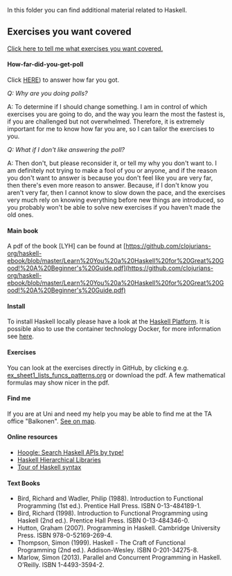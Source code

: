 In this folder you can find additional material related to Haskell.

## Exercises you want covered

[Click here to tell me what exercises you want covered.](https://forms.office.com/Pages/ResponsePage.aspx?id=fcKXmj64lEazU1S9vxirW2eG02KmIadBoEs1b65abe1UOEVMM1VRQVZHWEM4VjBIU0gzOVVSRzkyNS4u)


#### How-far-did-you-get-poll

Click [HERE](https://forms.office.com/Pages/ResponsePage.aspx?id=fcKXmj64lEazU1S9vxirW2eG02KmIadBoEs1b65abe1UMklUU1VERUJDVlZaTjM1UFdDVk1JWVZTWC4u)) to answer how far you got.

[//]: # (https://www.strawpoll.me/17607885)
[//]: # (https://www.strawpoll.me/17588270) 
[//]: # (http://www.strawpoll.me/17516010)
[//]: # (http://www.strawpoll.me/17454704)


*Q: Why are you doing polls?*

A: To determine if I should change something. I am in control of which exercises you are going to do, and the way you learn the most the fastest is, if you are challenged but not overwhelmed. Therefore, it is extremely important for me to know how far you are, so I can tailor the exercises to you.

*Q: What if I don't like answering the poll?*

A: Then don't, but please reconsider it, or tell my why you don't want to. I am definitely not trying to make a fool of you or anyone, and if the reason you don't want to answer is because you don't feel like you are very far, then there's even more reason to answer. Because, if I don't know you aren't very far, then I cannot know to slow down the pace, and the exercises very much rely on knowing everything before new things are introduced, so you probably won't be able to solve new exercises if you haven't made the old ones.

#### Main book

A pdf of the book \[LYH\] can be found at [https://github.com/clojurians-org/haskell-ebook/blob/master/Learn%20You%20a%20Haskell%20for%20Great%20Good!%20A%20Beginner's%20Guide.pdf](https://github.com/clojurians-org/haskell-ebook/blob/master/Learn%20You%20a%20Haskell%20for%20Great%20Good!%20A%20Beginner's%20Guide.pdf)

#### Install

To install Haskell locally please have a look at the
 [Haskell Platform](https://www.haskell.org/platform/).
 It is possible also to use the container technology Docker,
 for more information see [here](https://hub.docker.com/_/haskell/).

#### Exercises

You can look at the exercises directly in GitHub, by clicking e.g. [ex_sheet1_lists_funcs_patterns.org](ex_sheet1_lists_funcs_patterns.org) or download the pdf. A few mathematical formulas may show nicer in the pdf.

#### Find me

If you are at Uni and need my help you may be able to find me at the TA office "Balkonen". [See on map](https://clients.mapsindoors.com/sdu/573f26e4bc1f571b08094312/details/563cb9b9423b7d0540c9a988).

#### Online resources

* [Hoogle: Search Haskell APIs by type!](https://www.haskell.org/hoogle/)
* [Haskell Hierarchical Libraries](http://www.cis.upenn.edu/~bcpierce/courses/advprog/resources/index.html)
* [Tour of Haskell syntax](http://www.cse.chalmers.se/edu/year/2015/course/TDA452_Functional_Programming/haskell-syntax.html)

#### Text Books

* Bird, Richard and Wadler, Philip (1988). Introduction to Functional Programming (1st ed.). Prentice Hall Press. ISBN 0-13-484189-1.
* Bird, Richard (1998). Introduction to Functional Programming using Haskell (2nd ed.). Prentice Hall Press. ISBN 0-13-484346-0.
* Hutton, Graham (2007). Programming in Haskell. Cambridge University Press. ISBN 978-0-52169-269-4.
* Thompson, Simon (1999). Haskell - The Craft of Functional Programming (2nd ed.). Addison-Wesley. ISBN 0-201-34275-8.
* Marlow, Simon (2013). Parallel and Concurrent Programming in Haskell. O’Reilly. ISBN 1-4493-3594-2.
